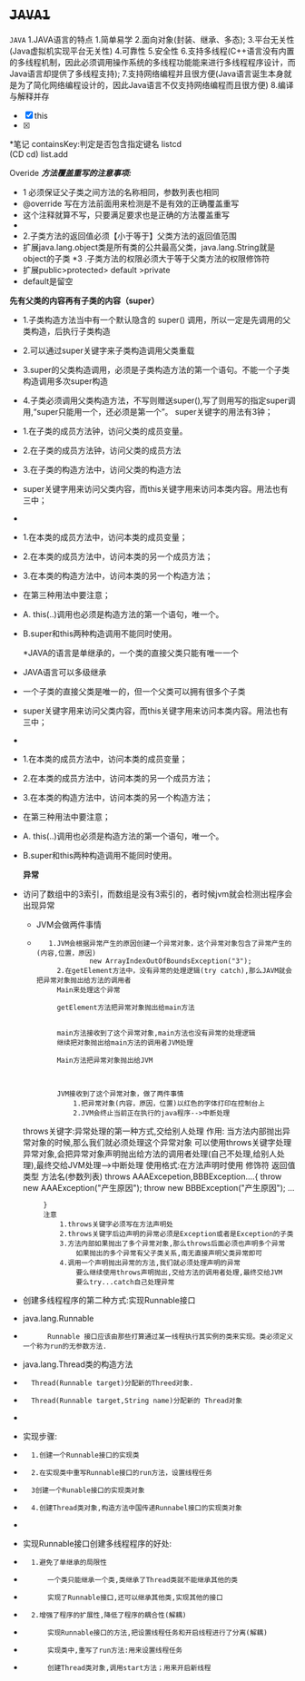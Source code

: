 ﻿# **~~`JAVA1`~~**
   `JAVA` 
   1.JAVA语言的特点
    1.简单易学
    2.面向对象(封装、继承、多态);
    3.平台无关性(Java虚拟机实现平台无关性)
    4.可靠性
    5.安全性
    6.支持多线程(C++语言没有内置的多线程机制，因此必须调用操作系统的多线程功能能来进行多线程程序设计，而Java语言却提供了多线程支持);
    7.支持网络编程并且很方便(Java语言诞生本身就是为了简化网络编程设计的，因此Java语言不仅支持网络编程而且很方便)
    8.编译与解释并存
   
   
   
   
   
   
   
   
   
- [x] this
- [x]
*笔记
containsKey:判定是否包含指定键名
<cd> listcd  
  (CD cd)
  list.add

Overide
**_方法覆盖重写的注意事项:_**
* 1 必须保证父子类之间方法的名称相同，参数列表也相同
* @override 写在方法前面用来检测是不是有效的正确覆盖重写
* 这个注释就算不写，只要满足要求也是正确的方法覆盖重写
*
* 2.子类方法的返回值必须【小于等于】父类方法的返回值范围
* 扩展java.lang.object类是所有类的公共最高父类，java.lang.String就是object的子类
*3 .子类方法的权限必须大于等于父类方法的权限修饰符
* 扩展public>protected> default >private
* default是留空


**先有父类的内容再有子类的内容（super）**
  * 1.子类构造方法当中有一个默认隐含的 super() 调用，所以一定是先调用的父类构造，后执行子类构造
  * 2.可以通过super关键字来子类构造调用父类重载
  * 3.super的父类构造调用，必须是子类构造方法的第一个语句。不能一个子类构造调用多次super构造
  * 4.子类必须调用父类构造方法，不写则赠送super(),写了则用写的指定super调用,“super只能用一个，还必须是第一个”。
      super关键字的用法有3钟；
  * 1.在子类的成员方法钟，访问父类的成员变量。
  * 2.在子类的成员方法钟，访问父类的成员方法
  * 3.在子类的构造方法中，访问父类的构造方法
  * super关键字用来访问父类内容，而this关键字用来访问本类内容。用法也有三中；
 *
 * 1.在本类的成员方法中，访问本类的成员变量；
 * 2.在本类的成员方法中，访问本类的另一个成员方法；
 * 3.在本类的构造方法中，访问本类的另一个构造方法；
 * 在第三种用法中要注意；
 *   A. this(..)调用也必须是构造方法的第一个语句，唯一个。
 *   B.super和this两种构造调用不能同时使用。
 
 		*JAVA的语言是单继承的，一个类的直接父类只能有唯一一个
 * JAVA语言可以多级继承
 * 一个子类的直接父类是唯一的，但一个父类可以拥有很多个子类
 * super关键字用来访问父类内容，而this关键字用来访问本类内容。用法也有三中；
 *
 * 1.在本类的成员方法中，访问本类的成员变量；
 * 2.在本类的成员方法中，访问本类的另一个成员方法；
 * 3.在本类的构造方法中，访问本类的另一个构造方法；
  * 在第三种用法中要注意；
 *   A. this(..)调用也必须是构造方法的第一个语句，唯一个。
 *   B.super和this两种构造调用不能同时使用。
 
 
        **异常**
 
  * 访问了数组中的3索引，而数组是没有3索引的，者时候jvm就会检测出程序会出现异常
      * JVM会做两件事情
      * 
               1.JVM会根据异常产生的原因创建一个异常对象，这个异常对象包含了异常产生的(内容,位置，原因)
                         new ArrayIndexOutOfBoundsException("3");
                 2.在getElement方法中，没有异常的处理逻辑(try catch),那么JAVM就会把异常对象抛出给方法的调用者
                 Main来处理这个异常
                 
                 getElement方法把异常对象抛出给main方法
       
      
                 main方法接收到了这个异常对象,main方法也没有异常的处理逻辑
                 继续把对象抛出给main方法的调用者JVM处理
       
                 Main方法把异常对象抛出给JVM
       
       
      
                 JVM接收到了这个异常对象，做了两件事情
                     1.把异常对象(内容，原因，位置)以红色的字体打印在控制台上
                     2.JVM会终止当前正在执行的java程序-->中断处理
      
      
      
      throws关键字:异常处理的第一种方式,交给别人处理
         作用:
             当方法内部抛出异常对象的时候,那么我们就必须处理这个异常对象
             可以使用throws关键字处理异常对象,会把异常对象声明抛出给方法的调用者处理(自己不处理,给别人处理),最终交给JVM处理-->中断处理
         使用格式:在方法声明时使用
             修饰符 返回值类型 方法名(参数列表) throws AAAExcepetion,BBBException....{
                 throw new AAAException("产生原因");
                 throw new BBBException("产生原因");
                 ...
      
             }
             注意
                 1.throws关键字必须写在方法声明处
                 2.throws关键字后边声明的异常必须是Exception或者是Exception的子类
                 3.方法内部如果抛出了多个异常对象,那么throws后面必须也声明多个异常
                     如果抛出的多个异常有父子类关系,南无直接声明父类异常即可
                 4.调用一个声明抛出异常的方法,我们就必须处理声明的异常
                     要么继续使用throws声明抛出,交给方法的调用者处理,最终交给JVM
                     要么try...catch自己处理异常
                     
                     
                 
  <Html>                   

*   创建多线程程序的第二种方式:实现Runnable接口

*   java.lang.Runnable
*           Runnable 接口应该由那些打算通过某一线程执行其实例的类来实现。类必须定义一个称为run的无参数方法.
*   java.lang.Thread类的构造方法
*       Thread(Runnable target)分配新的Threed对象.
*       Thread(Runnable target,String name)分配新的 Thread对象
*
*   实现步骤:
*       1.创建一个Runnable接口的实现类
*       2.在实现类中重写Runnable接口的run方法，设置线程任务
*       3创建一个Runable接口的实现类对象
*       4.创建Thread类对象,构造方法中国传递Runnabel接口的实现类对象
*
*   实现Runnable接口创建多线程程序的好处:
*       1.避免了单继承的局限性
*           一个类只能继承一个类,类继承了Thread类就不能继承其他的类
*           实现了Runnable接口,还可以继承其他类,实现其他的接口
*       2.增强了程序的扩展性,降低了程序的耦合性(解耦)
*           实现Runnable接口的方法,把设置线程任务和开启线程进行了分离(解耦)
*           实现类中,重写了run方法:用来设置线程任务
*           创建Thread类对象,调用start方法；用来开启新线程

<HTML>